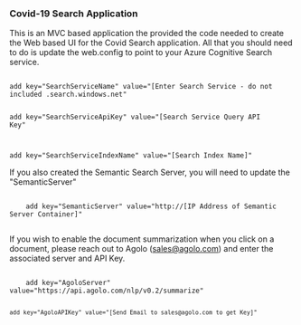 ### Covid-19 Search Application

This is an MVC based application the provided the code needed to create the Web based UI for the Covid Search application.  All that you should need to do is update the web.config to point to your Azure Cognitive Search service.

<code>
add key="SearchServiceName" value="[Enter Search Service - do not included .search.windows.net"

add key="SearchServiceApiKey" value="[Search Service Query API Key"

add key="SearchServiceIndexName" value="[Search Index Name]"
</code>

If you also created the Semantic Search Server, you will need to update the "SemanticServer" 

<code>
    add key="SemanticServer" value="http://[IP Address of Semantic Server Container]"

</code>

If you wish to enable the document summarization when you click on a document, please reach out to Agolo (sales@agolo.com) and enter the associated server and API Key.

<code>
    add key="AgoloServer" value="https://api.agolo.com/nlp/v0.2/summarize"

    add key="AgoloAPIKey" value="[Send Email to sales@agolo.com to get Key]"
</code>


